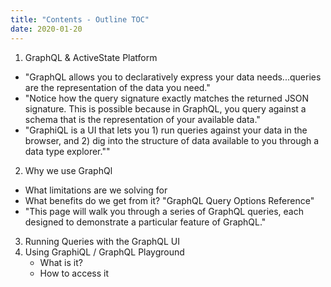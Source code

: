 ```yaml
---
title: "Contents - Outline TOC"
date: 2020-01-20
---
```


1. GraphQL & ActiveState Platform
 - "GraphQL allows you to declaratively express your data needs...queries are the representation of the data you need."
 - "Notice how the query signature exactly matches the returned JSON signature. This is possible because in GraphQL, you query against a schema that is the representation of your available data."
 - "GraphiQL is a UI that lets you 1) run queries against your data in the browser, and 2) dig into the structure of data available to you through a data type explorer.""
2. Why we use GraphQl
 - What limitations are we solving for
 - What benefits do we get from it?
"GraphQL Query Options Reference"
 - "This page will walk you through a series of GraphQL queries, each designed to demonstrate a particular feature of GraphQL."
3. Running Queries with the GraphQL UI
4. Using GraphiQL / GraphQL Playground
    - What is it?
    - How to access it